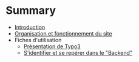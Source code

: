# Summary

* [Introduction](README.md)
* [Organisation et fonctionnement du site](organisation_et_fonctionnement_du_site.md)
* Fiches d'utilisation
   * [Présentation de Typo3](presentation_de_typo3.md)
   * [S'identifier et se repérer dans le "Backend"](sidentifier_et_se_reperer_dans_le_backend.md)

